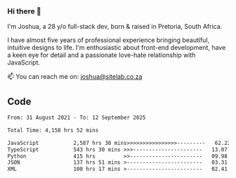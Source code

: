 ### Hi there 👋

I'm Joshua, a 28 y/o full-stack dev, born & raised in Pretoria, South Africa. 

I have almost five years of professional experience bringing beautiful, intuitive designs to life. I'm enthusiastic about front-end development, have a keen eye for detail and a passionate love-hate relationship with JavaScript.

📫 You can reach me on: joshua@sitelab.co.za

## **Code**

<!--START_SECTION:waka-->

```txt
From: 31 August 2021 - To: 12 September 2025

Total Time: 4,158 hrs 52 mins

JavaScript           2,587 hrs 30 mins>>>>>>>>>>>>>>>>---------   62.22 %
TypeScript           543 hrs 30 mins >>>----------------------   13.07 %
Python               415 hrs         >>-----------------------   09.98 %
JSON                 137 hrs 51 mins >------------------------   03.31 %
XML                  100 hrs 17 mins >------------------------   02.41 %
```

<!--END_SECTION:waka-->
